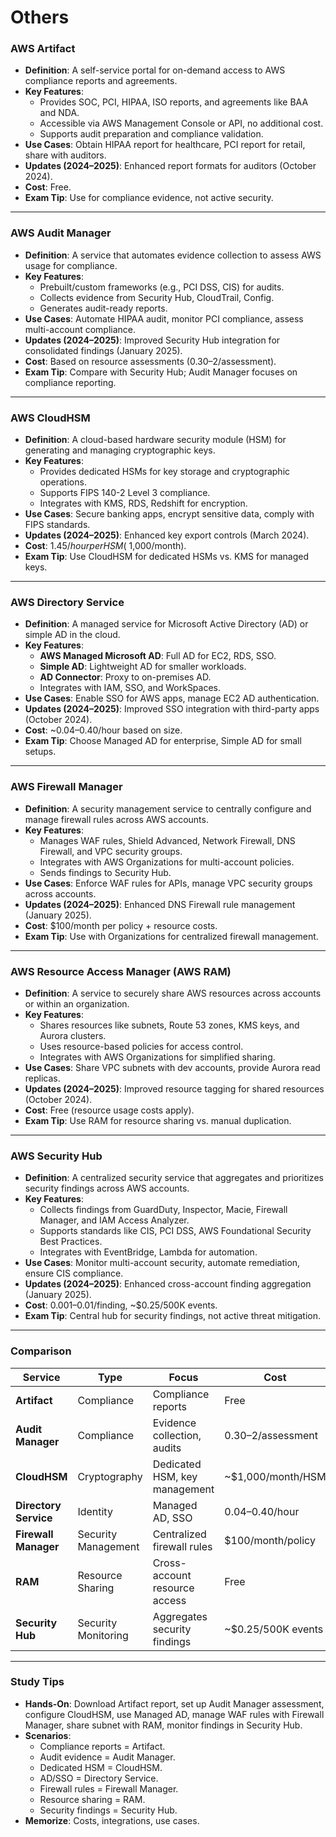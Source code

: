 # Others

### **AWS Artifact**

- **Definition**: A self-service portal for on-demand access to AWS compliance reports and agreements.
- **Key Features**:
    - Provides SOC, PCI, HIPAA, ISO reports, and agreements like BAA and NDA.
    - Accessible via AWS Management Console or API, no additional cost.
    - Supports audit preparation and compliance validation.
- **Use Cases**: Obtain HIPAA report for healthcare, PCI report for retail, share with auditors.
- **Updates (2024–2025)**: Enhanced report formats for auditors (October 2024).
- **Cost**: Free.
- **Exam Tip**: Use for compliance evidence, not active security.

---

### **AWS Audit Manager**

- **Definition**: A service that automates evidence collection to assess AWS usage for compliance.
- **Key Features**:
    - Prebuilt/custom frameworks (e.g., PCI DSS, CIS) for audits.
    - Collects evidence from Security Hub, CloudTrail, Config.
    - Generates audit-ready reports.
- **Use Cases**: Automate HIPAA audit, monitor PCI compliance, assess multi-account compliance.
- **Updates (2024–2025)**: Improved Security Hub integration for consolidated findings (January 2025).
- **Cost**: Based on resource assessments ($0.30–$2/assessment).
- **Exam Tip**: Compare with Security Hub; Audit Manager focuses on compliance reporting.

---

### **AWS CloudHSM**

- **Definition**: A cloud-based hardware security module (HSM) for generating and managing cryptographic keys.
- **Key Features**:
    - Provides dedicated HSMs for key storage and cryptographic operations.
    - Supports FIPS 140-2 Level 3 compliance.
    - Integrates with KMS, RDS, Redshift for encryption.
- **Use Cases**: Secure banking apps, encrypt sensitive data, comply with FIPS standards.
- **Updates (2024–2025)**: Enhanced key export controls (March 2024).
- **Cost**: $1.45/hour per HSM (~$1,000/month).
- **Exam Tip**: Use CloudHSM for dedicated HSMs vs. KMS for managed keys.

---

### **AWS Directory Service**

- **Definition**: A managed service for Microsoft Active Directory (AD) or simple AD in the cloud.
- **Key Features**:
    - **AWS Managed Microsoft AD**: Full AD for EC2, RDS, SSO.
    - **Simple AD**: Lightweight AD for smaller workloads.
    - **AD Connector**: Proxy to on-premises AD.
    - Integrates with IAM, SSO, and WorkSpaces.
- **Use Cases**: Enable SSO for AWS apps, manage EC2 AD authentication.
- **Updates (2024–2025)**: Improved SSO integration with third-party apps (October 2024).
- **Cost**: ~$0.04–$0.40/hour based on size.
- **Exam Tip**: Choose Managed AD for enterprise, Simple AD for small setups.

---

### **AWS Firewall Manager**

- **Definition**: A security management service to centrally configure and manage firewall rules across AWS accounts.
- **Key Features**:
    - Manages WAF rules, Shield Advanced, Network Firewall, DNS Firewall, and VPC security groups.
    - Integrates with AWS Organizations for multi-account policies.
    - Sends findings to Security Hub.
- **Use Cases**: Enforce WAF rules for APIs, manage VPC security groups across accounts.
- **Updates (2024–2025)**: Enhanced DNS Firewall rule management (January 2025).
- **Cost**: $100/month per policy + resource costs.
- **Exam Tip**: Use with Organizations for centralized firewall management.

---

### **AWS Resource Access Manager (AWS RAM)**

- **Definition**: A service to securely share AWS resources across accounts or within an organization.
- **Key Features**:
    - Shares resources like subnets, Route 53 zones, KMS keys, and Aurora clusters.
    - Uses resource-based policies for access control.
    - Integrates with AWS Organizations for simplified sharing.
- **Use Cases**: Share VPC subnets with dev accounts, provide Aurora read replicas.
- **Updates (2024–2025)**: Improved resource tagging for shared resources (October 2024).
- **Cost**: Free (resource usage costs apply).
- **Exam Tip**: Use RAM for resource sharing vs. manual duplication.

---

### **AWS Security Hub**

- **Definition**: A centralized security service that aggregates and prioritizes security findings across AWS accounts.
- **Key Features**:
    - Collects findings from GuardDuty, Inspector, Macie, Firewall Manager, and IAM Access Analyzer.
    - Supports standards like CIS, PCI DSS, AWS Foundational Security Best Practices.
    - Integrates with EventBridge, Lambda for automation.
- **Use Cases**: Monitor multi-account security, automate remediation, ensure CIS compliance.
- **Updates (2024–2025)**: Enhanced cross-account finding aggregation (January 2025).
- **Cost**: $0.001–$0.01/finding, ~$0.25/500K events.
- **Exam Tip**: Central hub for security findings, not active threat mitigation.

---

### **Comparison**

| **Service** | **Type** | **Focus** | **Cost** |
| --- | --- | --- | --- |
| **Artifact** | Compliance | Compliance reports | Free |
| **Audit Manager** | Compliance | Evidence collection, audits | $0.30–$2/assessment |
| **CloudHSM** | Cryptography | Dedicated HSM, key management | ~$1,000/month/HSM |
| **Directory Service** | Identity | Managed AD, SSO | $0.04–$0.40/hour |
| **Firewall Manager** | Security Management | Centralized firewall rules | $100/month/policy |
| **RAM** | Resource Sharing | Cross-account resource access | Free |
| **Security Hub** | Security Monitoring | Aggregates security findings | ~$0.25/500K events |

---

### **Study Tips**

- **Hands-On**: Download Artifact report, set up Audit Manager assessment, configure CloudHSM, use Managed AD, manage WAF rules with Firewall Manager, share subnet with RAM, monitor findings in Security Hub.
- **Scenarios**:
    - Compliance reports = Artifact.
    - Audit evidence = Audit Manager.
    - Dedicated HSM = CloudHSM.
    - AD/SSO = Directory Service.
    - Firewall rules = Firewall Manager.
    - Resource sharing = RAM.
    - Security findings = Security Hub.
- **Memorize**: Costs, integrations, use cases.